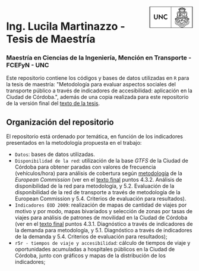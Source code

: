 <img align="right" src="UNC.png" alt="UNC" width="120">

# Ing. Lucila Martinazzo - Tesis de Maestría

### Maestría en Ciencias de la Ingeniería, Mención en Transporte - FCEFyN - UNC

Este repositorio contiene los códigos y bases de datos utilizadas en `R` para la tesis de maestría: "Metodología para evaluar aspectos sociales del transporte público a través de indicadores de accesibilidad: aplicación en la Ciudad de Córdoba.", además de una copia realizada para este repositorio de la versión final del [texto de la tesis](https://github.com/LucilaMartinazzo/Tesis-de-Maestria/blob/main/Metodolog%C3%ADa%20para%20evaluar%20aspectos%20sociales%20del%20transporte%20p%C3%BAblico%20a%20trav%C3%A9s%20de%20indicadores%20de%20accesibilidad%20-%20aplicaci%C3%B3n%20en%20la%20Ciudad%20de%20C%C3%B3rdoba.pdf).

## Organización del repositorio
El repositorio está ordenado por temática, en función de los indicadores presentados en la metodología propuesta en el trabajo:

 - `Datos`: bases de datos utilizadas.
 - `Disponibilidad de la red`: utilización de la base _GTFS_ de la Ciudad de Córdoba para obtener paradas con valores de frecuencia (vehículos/hora) para análisis de cobertura según [metodología](https://transport.ec.europa.eu/other-pages/transport-basic-page/access-mobility-services-indicator_en) de la _European Commission_ (ver en el [texto final](https://github.com/LucilaMartinazzo/Tesis-de-Maestria/blob/main/Metodolog%C3%ADa%20para%20evaluar%20aspectos%20sociales%20del%20transporte%20p%C3%BAblico%20a%20trav%C3%A9s%20de%20indicadores%20de%20accesibilidad%20-%20aplicaci%C3%B3n%20en%20la%20Ciudad%20de%20C%C3%B3rdoba.pdf) puntos 4.3.2. Análisis de disponibilidad de la red para metodología, y 5.2. Evaluación de la disponibilidad de la red de transporte a través de metodología de la European Commission y 5.4. Criterios de evaluación para resultados).
 - `Indicadores EOD 2009`: realización de mapas de cantidad de viajes por motivo y por modo, mapas bivariados y selección de zonas por tasas de viajes para análisis de patrones de movilidad en la Ciudad de Córdoba (ver en el [texto final](https://github.com/LucilaMartinazzo/Tesis-de-Maestria/blob/main/Metodolog%C3%ADa%20para%20evaluar%20aspectos%20sociales%20del%20transporte%20p%C3%BAblico%20a%20trav%C3%A9s%20de%20indicadores%20de%20accesibilidad%20-%20aplicaci%C3%B3n%20en%20la%20Ciudad%20de%20C%C3%B3rdoba.pdf) puntos 4.3.1. Diagnóstico a través de indicadores de la demanda para metodología, y 5.1. Diagnóstico a través de indicadores de la demanda y 5.4. Criterios de evaluación para resultados);
 - `r5r - tiempos de viaje y accesibilidad`: cálculo de tiempos de viaje y oportunidades acumuladas a hospitales públicos en la Ciudad de Córdoba, junto con gráficos y mapas de la distribución de los indicadores;
 
